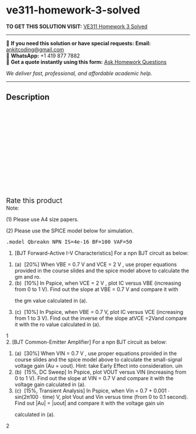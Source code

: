 # ve311-homework-3-solved
**TO GET THIS SOLUTION VISIT:** [VE311 Homework 3 Solved](https://www.ankitcodinghub.com/product/ve311-homework-3-solved/)


---

📩 **If you need this solution or have special requests:** **Email:** ankitcoding@gmail.com  
📱 **WhatsApp:** +1 419 877 7882  
📄 **Get a quote instantly using this form:** [Ask Homework Questions](https://www.ankitcodinghub.com/services/ask-homework-questions/)

*We deliver fast, professional, and affordable academic help.*

---

<h2>Description</h2>



<div class="kk-star-ratings kksr-auto kksr-align-center kksr-valign-top" data-payload="{&quot;align&quot;:&quot;center&quot;,&quot;id&quot;:&quot;99173&quot;,&quot;slug&quot;:&quot;default&quot;,&quot;valign&quot;:&quot;top&quot;,&quot;ignore&quot;:&quot;&quot;,&quot;reference&quot;:&quot;auto&quot;,&quot;class&quot;:&quot;&quot;,&quot;count&quot;:&quot;0&quot;,&quot;legendonly&quot;:&quot;&quot;,&quot;readonly&quot;:&quot;&quot;,&quot;score&quot;:&quot;0&quot;,&quot;starsonly&quot;:&quot;&quot;,&quot;best&quot;:&quot;5&quot;,&quot;gap&quot;:&quot;4&quot;,&quot;greet&quot;:&quot;Rate this product&quot;,&quot;legend&quot;:&quot;0\/5 - (0 votes)&quot;,&quot;size&quot;:&quot;24&quot;,&quot;title&quot;:&quot;VE311 Homework 3 Solved&quot;,&quot;width&quot;:&quot;0&quot;,&quot;_legend&quot;:&quot;{score}\/{best} - ({count} {votes})&quot;,&quot;font_factor&quot;:&quot;1.25&quot;}">

<div class="kksr-stars">

<div class="kksr-stars-inactive">
            <div class="kksr-star" data-star="1" style="padding-right: 4px">


<div class="kksr-icon" style="width: 24px; height: 24px;"></div>
        </div>
            <div class="kksr-star" data-star="2" style="padding-right: 4px">


<div class="kksr-icon" style="width: 24px; height: 24px;"></div>
        </div>
            <div class="kksr-star" data-star="3" style="padding-right: 4px">


<div class="kksr-icon" style="width: 24px; height: 24px;"></div>
        </div>
            <div class="kksr-star" data-star="4" style="padding-right: 4px">


<div class="kksr-icon" style="width: 24px; height: 24px;"></div>
        </div>
            <div class="kksr-star" data-star="5" style="padding-right: 4px">


<div class="kksr-icon" style="width: 24px; height: 24px;"></div>
        </div>
    </div>

<div class="kksr-stars-active" style="width: 0px;">
            <div class="kksr-star" style="padding-right: 4px">


<div class="kksr-icon" style="width: 24px; height: 24px;"></div>
        </div>
            <div class="kksr-star" style="padding-right: 4px">


<div class="kksr-icon" style="width: 24px; height: 24px;"></div>
        </div>
            <div class="kksr-star" style="padding-right: 4px">


<div class="kksr-icon" style="width: 24px; height: 24px;"></div>
        </div>
            <div class="kksr-star" style="padding-right: 4px">


<div class="kksr-icon" style="width: 24px; height: 24px;"></div>
        </div>
            <div class="kksr-star" style="padding-right: 4px">


<div class="kksr-icon" style="width: 24px; height: 24px;"></div>
        </div>
    </div>
</div>


<div class="kksr-legend" style="font-size: 19.2px;">
            <span class="kksr-muted">Rate this product</span>
    </div>
    </div>
<div class="page" title="Page 1">
<div class="layoutArea">
<div class="column">
Note:

(1) Please use A4 size papers.

(2) Please use the SPICE model below for simulation.

<pre>.model Qbreakn NPN IS=4e-16 BF=100 VAF=50
</pre>
1. [BJT Forward-Active I-V Characteristics] For a npn BJT circuit as below:

<ol>
<li>(a) &nbsp;[20%] When VBE = 0.7 V and VCE = 2 V , use proper equations provided in the course slides and the spice model above to calculate
the gm and ro.
</li>
<li>(b) &nbsp;[10%] In Pspice, when VCE = 2 V , plot IC versus VBE (increasing
from 0 to 1 V). Find out the slope at VBE = 0.7 V and compare it with

the gm value calculated in (a).
</li>
<li>(c) &nbsp;[10%] In Pspice, when VBE = 0.7 V, plot IC versus VCE (increasing
from 1 to 3 V). Find out the inverse of the slope atVCE =2Vand compare it with the ro value calculated in (a).
</li>
</ol>
</div>
</div>
<div class="layoutArea">
<div class="column">
1

</div>
</div>
</div>
<div class="page" title="Page 2">
<div class="layoutArea">
<div class="column">
2. [BJT Common-Emitter Amplifier] For a npn BJT circuit as below:

<ol>
<li>(a) &nbsp;[30%] When VIN = 0.7 V , use proper equations provided in the course slides and the spice model above to calculate the small-signal
voltage gain (Aυ = υout). Hint: take Early Effect into consideration. υin
</li>
<li>(b) &nbsp;[15%, DC Sweep] In Pspice, plot VOUT versus VIN (increasing from 0 to 1 V). Find out the slope at VIN = 0.7 V and compare it with the voltage gain calculated in (a).</li>
<li>(c) &nbsp;[15%, Transient Analysis] In Pspice, when Vin = 0.7 + 0.001 ∙ sin(2π100 ∙ time) V, plot Vout and Vin versus time (from 0 to 0.1
second). Find out |Aυ| = |υout| and compare it with the voltage gain υin

calculated in (a).
</li>
</ol>
</div>
</div>
<div class="layoutArea">
<div class="column">
2

</div>
</div>
</div>

